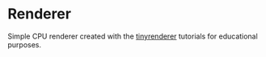 # Renderer

Simple CPU renderer created with the [tinyrenderer](https://github.com/ssloy/tinyrenderer) tutorials for educational purposes.
